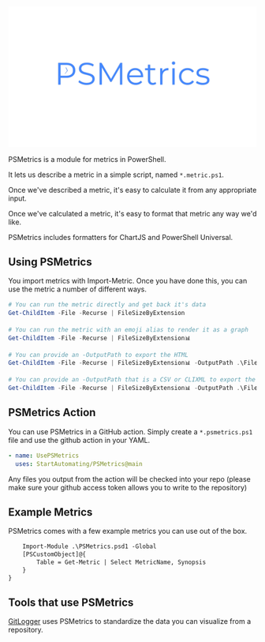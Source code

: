 <div align='center'>
<img src='Assets/PSMetrics.png' alt='PSMetrics' />
</div>


PSMetrics is a module for metrics in PowerShell.

It lets us describe a metric in a simple script, named `*.metric.ps1`.

Once we've described a metric, it's easy to calculate it from any appropriate input.

Once we've calculated a metric, it's easy to format that metric any way we'd like.

PSMetrics includes formatters for ChartJS and PowerShell Universal.

## Using PSMetrics

You import metrics with Import-Metric.  Once you have done this, you can use the metric a number of different ways.

~~~PowerShell
# You can run the metric directly and get back it's data
Get-ChildItem -File -Recurse | FileSizeByExtension

# You can run the metric with an emoji alias to render it as a graph 
Get-ChildItem -File -Recurse | FileSizeByExtension📊

# You can provide an -OutputPath to export the HTML
Get-ChildItem -File -Recurse | FileSizeByExtension📊 -OutputPath .\FileSizeByExtension.html

# You can provide an -OutputPath that is a CSV or CLIXML to export the data
Get-ChildItem -File -Recurse | FileSizeByExtension📊 -OutputPath .\FileSizeByExtension.Clixml
~~~

## PSMetrics Action

You can use PSMetrics in a GitHub action.  Simply create a `*.psmetrics.ps1` file and use the github action in your YAML.

~~~yaml
- name: UsePSMetrics
  uses: StartAutomating/PSMetrics@main
~~~

Any files you output from the action will be checked into your repo (please make sure your github access token allows you to write to the repository)

## Example Metrics

PSMetrics comes with a few example metrics you can use out of the box.

~~~PipeScript {
    Import-Module .\PSMetrics.psd1 -Global
    [PSCustomObject]@{
        Table = Get-Metric | Select MetricName, Synopsis
    }
}
~~~

## Tools that use PSMetrics

[GitLogger](https://gitlogger.com/GitLogger-Metrics/) uses PSMetrics to standardize the data you can visualize from a repository.